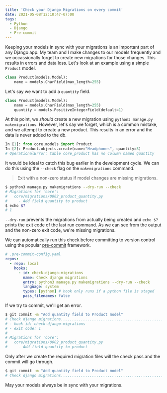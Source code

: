 ```yaml
---
title: 'Check your Django Migrations on every commit'
date: 2021-05-08T12:10:47-07:00
tags:
  - Python
  - Django
  - Pre-commit
---
```


Keeping your models in sync with your migrations is an important part of any Django app. My team and I make changes to our models frequently and we occassionally forget to create new migrations for those changes. This results in errors and data loss. Let's look at an example using a simple `Product` model.

```python
class Product(models.Model):
    name = models.CharField(max_length=255)
```

Let's say we want to add a `quantity` field.

```python {hl_lines=[3]}
class Product(models.Model):
    name = models.CharField(max_length=255)
    quantity = models.PositiveIntegerField(default=1)
```

At this point, we _should_ create a new migration using `python3 manage.py makemigrations`. However, let's say we forget, which is a common mistake, and we attempt to create a new product. This results in an error and the data is never added to the db.

```python
In [1]: from core.models import Product
In [2]: Product.objects.create(name="Headphones", quantity=3)
# OperationalError: table core_product has no column named quantity
```

It would be ideal to catch this bug earlier in the development cycle. We can do this using the `--check` flag on the `makemigrations` command.

> Exit with a non-zero status if model changes are missing migrations.

```bash
$ python3 manage.py makemigrations --dry-run --check
# Migrations for 'core':
#   core/migrations/0002_product_quantity.py
#     - Add field quantity to product
$ echo $?
# 1
```

`--dry-run` prevents the migrations from actually being created and `echo $?` prints the exit code of the last run command. As we can see from the output and the non-zero exit code, we're missing migrations.

We can automatically run this check before committing to version control using the popular [pre-commit](https://pre-commit.com/) framework.

```yaml
# .pre-commit-config.yaml
repos:
  - repo: local
    hooks:
      - id: check-django-migrations
        name: Check django migrations
        entry: python3 manage.py makemigrations --dry-run --check
        language: system
        types: [python] # hook only runs if a python file is staged
        pass_filenames: false
```

If we try to commit, we'll get an error.

```bash
$ git commit -m "Add quantity field to Product model"
# Check django migrations..................................................Failed
# - hook id: check-django-migrations
# - exit code: 1
#
# Migrations for 'core':
#   core/migrations/0002_product_quantity.py
#     - Add field quantity to product
```

Only after we create the required migration files will the check pass and the commit will go through.

```bash
$ git commit -m "Add quantity field to Product model"
# Check django migrations..................................................Passed
```

May your models always be in sync with your migrations.
